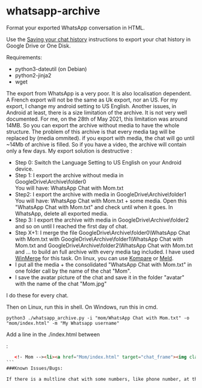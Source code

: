 # whatsapp-archive

Format your exported WhatsApp conversation in HTML.

Use the [Saving your chat history][saving] instructions to export your chat
history in Google Drive or One Disk.

Requirements:

   * python3-dateutil (on Debian)
   * python2-jinja2
   * wget

[saving]: https://faq.whatsapp.com/en/android/23756533/?category=5245251

The export from WhatsApp is a very poor. It is also localisation dependent. 
A French export will not be the same as Uk export, nor an US. For my export, 
I change my android setting to US English.
Another issues, in Android at least, there is a size limitation of the archive. 
It is not very well documented.
For me, on the 28th of May 2021, this limitation was around 14MB. 
So you can export the archive without media to have the whole structure. 
The problem of this archive is that every media tag will be replaced by (media ommited).
if you export with media, the chat will go until ~14Mb of archive is filled.
So if you have a video, the archive will contain only a few days.
My export solution is destructive :

 * Step 0: Switch the Language Setting to US English on your Android device.
 * Step 1: I export the archive without media in GoogleDrive\Archive\folder0\
  You will have: WhatsApp Chat with Mom.txt
* Step2: I export the archive with media in GoogleDrive\Archive\folder1\
  You will have: WhatsApp Chat with Mom.txt + some media.
  Open this "WhatsApp Chat with Mom.txt" and check until when it goes.
  In WhatsApp, delete all exported media.
* Step 3: I export the archive with media in GoogleDrive\Archive\folder2\
  and so on until I reached the first day of chat.
* Step X+1: I merge the file GoogleDrive\Archive\folder0\WhatsApp Chat with Mom.txt
 with GoogleDrive\Archive\folder1\WhatsApp Chat with Mom.txt and GoogleDrive\Archive\folder2\WhatsApp Chat with Mom.txt and ...
 to build an full archive with every media tag included. I have used [WinMerge](https://winmerge.org/) for this task. On linux, you can use [Kompare](https://apps.kde.org/kompare/) or [Meld](https://meldmerge.org/).
* I put all the media + the consolidated "WhatsApp Chat with Mom.txt" in one folder call by the name of the chat "Mom".
* I save the avatar picture of the chat and save it in the folder "avatar" with the name of the chat "Mom.jpg"

I do these for every chat.

Then on Linux, run this in shell. On Windows, run this in cmd.

    python3 ./whatsapp_archive.py -i "mom/WhatsApp Chat with Mom.txt" -o "mom/index.html" -m "My Whatsapp username"

Add a line in the ./index.html between <UL></UL>:

````HTML
   <!- Mom --><li><a href="Mom/index.html" target="chat_frame"><img class="avatar" src="./avatar/Mom.jpg"><span class="label">Mom</span></a></li>
```
###Known Issues/Bugs:

If there is a multline chat with some numbers, like phone number, at the beginning of the line, the parser crashes. Edit the text so the line doesn't start with a number

